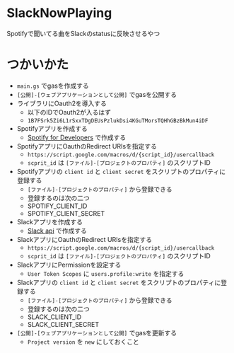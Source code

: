 # SlackNowPlaying
Spotifyで聞いてる曲をSlackのstatusに反映させるやつ

# つかいかた

- `main.gs` でgasを作成する
- `[公開]-[ウェブアプリケーションとして公開]` でgasを公開する
- ライブラリにOauth2を導入する
  - 以下のIDでOauth2が入るはず
  - `1B7FSrk5Zi6L1rSxxTDgDEUsPzlukDsi4KGuTMorsTQHhGBzBkMun4iDF`
- Spotifyアプリを作成する
  - [Spotify for Developers](https://developer.spotify.com/dashboard/login) で作成する
- SpotifyアプリにOauthのRedirect URIsを指定する
  - `https://script.google.com/macros/d/{script_id}/usercallback`
  - `scprit_id` は `[ファイル]-[プロジェクトのプロパティ]` のスクリプトID
- Spotifyアプリの `client id` と `client secret` をスクリプトのプロパティに登録する
  - `[ファイル]-[プロジェクトのプロパティ]` から登録できる
  - 登録するのは次の二つ
  - SPOTIFY_CLIENT_ID
  - SPOTIFY_CLIENT_SECRET
- Slackアプリを作成する
  - [Slack api](https://api.slack.com/apps) で作成する
- SlackアプリにOauthのRedirect URIsを指定する
  - `https://script.google.com/macros/d/{script_id}/usercallback`
  - `scprit_id` は `[ファイル]-[プロジェクトのプロパティ]` のスクリプトID
- SlackアプリにPermissionを設定する
  - `User Token Scopes` に `users.profile:write` を指定する
- Slackアプリの `client id` と `client secret` をスクリプトのプロパティに登録する
  - `[ファイル]-[プロジェクトのプロパティ]` から登録できる
  - 登録するのは次の二つ
  - SLACK_CLIENT_ID
  - SLACK_CLIENT_SECRET
- `[公開]-[ウェブアプリケーションとして公開]` でgasを更新する
  - `Project version` を `new` にしておくこと
